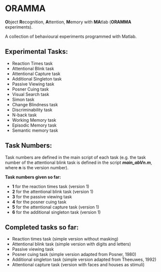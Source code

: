 # ORAMMA
**O**bject **R**ecognition, **A**ttention, **M**emory with **MA**tlab (**ORAMMA** experiments). 

A collection of behavioural experiments programmed with Matlab.

## Experimental Tasks:
* Reaction Times task
* Attentional Blink task
* Attentional Capture task
* Additional Singleton task
* Passive Viewing task
* Posner Cuing task
* Visual Search task
* Simon task
* Change Blindness task
* Discriminability task
* N-back task
* Working Memory task
* Episodic Memory task
* Semantic memory task

## Task Numbers:
Task numbers are defined in the main script of each task (e.g. the task number of the attentional blink task is defined in the script ***main_abVn.m***, where **n** is the version number). 

**Task numbers given so far:**

* **1** for the reaction times task (version 1)
* **2** for the attentional blink task (version 1)
* **3** for the passive viewing task
* **4** for the posner cuing task
* **5** for the attentional capture task (version 1)
* **6** for the additional singleton task (version 1)

## Completed tasks so far:
* Reaction times task (simple version without masking)
* Attentional blink task (simple version with digits and letters)
* Passive viewing task 
* Posner cuing task (simple version adapted from Posner, 1980)
* Additional singleton task (simple version adapted from Theeuwes, 1992)
* Attentional capture task (version with faces and houses as stimuli)